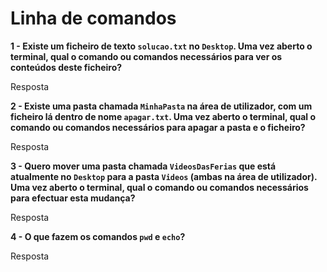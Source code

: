 # Linha de comandos

**1 - Existe um ficheiro de texto `solucao.txt` no `Desktop`. Uma vez aberto o
terminal, qual o comando ou comandos necessários para ver os conteúdos deste ficheiro?**

Resposta

**2 - Existe uma pasta chamada `MinhaPasta` na área de utilizador, com um
ficheiro lá dentro de nome `apagar.txt`. Uma vez aberto o terminal, qual o
comando ou comandos necessários para apagar a pasta e o ficheiro?**

Resposta

**3 - Quero mover uma pasta chamada `VideosDasFerias` que está atualmente no
`Desktop` para a pasta `Videos` (ambas na área de utilizador). Uma vez aberto o
terminal, qual o comando ou comandos necessários para efectuar esta mudança?**

Resposta

**4 - O que fazem os comandos `pwd` e `echo`?**

Resposta
